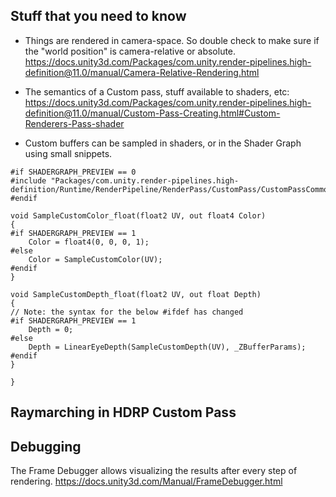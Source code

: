 ## Stuff that you need to know
* Things are rendered in camera-space. So double check to make sure if the "world position" is camera-relative or absolute.
  https://docs.unity3d.com/Packages/com.unity.render-pipelines.high-definition@11.0/manual/Camera-Relative-Rendering.html

* The semantics of a Custom pass, stuff available to shaders, etc:
  https://docs.unity3d.com/Packages/com.unity.render-pipelines.high-definition@11.0/manual/Custom-Pass-Creating.html#Custom-Renderers-Pass-shader

* Custom buffers can be sampled in shaders, or in the Shader Graph using small snippets.

```hlsl
#if SHADERGRAPH_PREVIEW == 0
#include "Packages/com.unity.render-pipelines.high-definition/Runtime/RenderPipeline/RenderPass/CustomPass/CustomPassCommon.hlsl"
#endif

void SampleCustomColor_float(float2 UV, out float4 Color)
{
#if SHADERGRAPH_PREVIEW == 1
    Color = float4(0, 0, 0, 1);
#else
    Color = SampleCustomColor(UV);
#endif
}

void SampleCustomDepth_float(float2 UV, out float Depth)
{
// Note: the syntax for the below #ifdef has changed
#if SHADERGRAPH_PREVIEW == 1
    Depth = 0;
#else
    Depth = LinearEyeDepth(SampleCustomDepth(UV), _ZBufferParams);
#endif
}

}
```

## Raymarching in HDRP Custom Pass

## Debugging
The Frame Debugger allows visualizing the results after every step of rendering.
https://docs.unity3d.com/Manual/FrameDebugger.html


